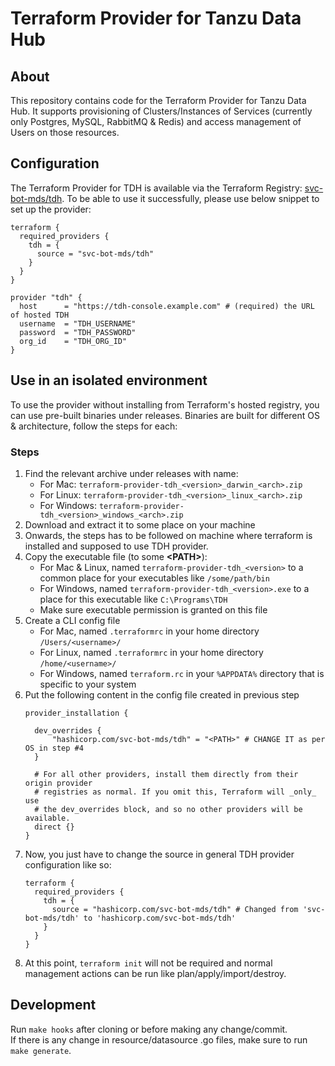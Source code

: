 # Terraform Provider for Tanzu Data Hub

## About

This repository contains code for the Terraform Provider for Tanzu Data Hub. It supports provisioning of Clusters/Instances of Services (currently only Postgres, MySQL, RabbitMQ & Redis) and access management of Users on those resources.

## Configuration

The Terraform Provider for TDH is available via the Terraform Registry: [svc-bot-mds/tdh](https://registry.terraform.io/providers/svc-bot-mds/tdh). To be able to use it successfully, please use below snippet to set up the provider:

```hcl
terraform {
  required_providers {
    tdh = {
      source = "svc-bot-mds/tdh"
    }
  }
}

provider "tdh" {
  host      = "https://tdh-console.example.com" # (required) the URL of hosted TDH
  username  = "TDH_USERNAME"
  password  = "TDH_PASSWORD"
  org_id    = "TDH_ORG_ID"
}
```
## <a name="offline-use"></a> Use in an isolated environment

To use the provider without installing from Terraform's hosted registry, you can use pre-built binaries under releases. Binaries are built for different OS & architecture, follow the steps for each:

### Steps
1. Find the relevant archive under releases with name:
   - For Mac: `terraform-provider-tdh_<version>_darwin_<arch>.zip`
   - For Linux: `terraform-provider-tdh_<version>_linux_<arch>.zip`
   - For Windows: `terraform-provider-tdh_<version>_windows_<arch>.zip`
2. Download and extract it to some place on your machine
3. Onwards, the steps has to be followed on machine where terraform is installed and supposed to use TDH provider. 
4. Copy the executable file (to some **\<PATH>**):
   - For Mac & Linux, named `terraform-provider-tdh_<version>` to a common place for your executables like `/some/path/bin`
   - For Windows, named `terraform-provider-tdh_<version>.exe` to a place for this executable like `C:\Programs\TDH`
   - Make sure executable permission is granted on this file
5. Create a CLI config file
   - For Mac, named `.terraformrc` in your home directory `/Users/<username>/`
   - For Linux, named `.terraformrc` in your home directory `/home/<username>/`
   - For Windows, named `terraform.rc` in your `%APPDATA%` directory that is specific to your system
6. Put the following content in the config file created in previous step
    ```hcl
    provider_installation {
    
      dev_overrides {
          "hashicorp.com/svc-bot-mds/tdh" = "<PATH>" # CHANGE IT as per OS in step #4
      }
    
      # For all other providers, install them directly from their origin provider
      # registries as normal. If you omit this, Terraform will _only_ use
      # the dev_overrides block, and so no other providers will be available.
      direct {}
    }
    ```
7. Now, you just have to change the source in general TDH provider configuration like so:
    ```hcl
    terraform {
      required_providers {
        tdh = {
          source = "hashicorp.com/svc-bot-mds/tdh" # Changed from 'svc-bot-mds/tdh' to 'hashicorp.com/svc-bot-mds/tdh'
        }
      }
    }
    ```
8. At this point, `terraform init` will not be required and normal management actions can be run like plan/apply/import/destroy.

## Development

Run `make hooks` after cloning or before making any change/commit.
<br>If there is any change in resource/datasource .go files, make sure to run `make generate`.